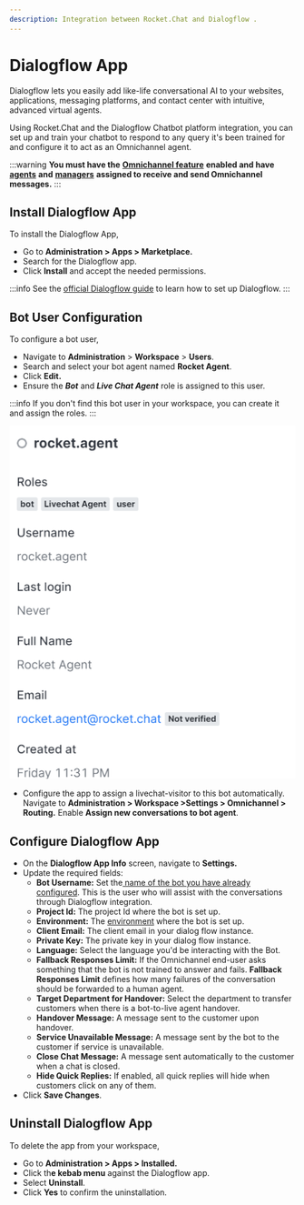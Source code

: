 ```yaml
---
description: Integration between Rocket.Chat and Dialogflow .
---
```


# Dialogflow App

Dialogflow lets you easily add like-life conversational AI to your websites, applications, messaging platforms, and contact center with intuitive, advanced virtual agents.

Using Rocket.Chat and the Dialogflow Chatbot platform integration, you can set up and train your chatbot to respond to any query it's been trained for and configure it to act as an Omnichannel agent.

:::warning
**You must have the** [**Omnichannel feature**](https://docs.rocket.chat/use-rocket.chat/omnichannel#enable-omnichannel) **enabled and have** [**agents**](https://docs.rocket.chat/use-rocket.chat/omnichannel/agents) **and** [**managers**](https://docs.rocket.chat/use-rocket.chat/omnichannel/managers) **assigned to receive and send Omnichannel messages.**
:::

## Install Dialogflow App

To install the Dialogflow App,

* Go to **Administration > Apps > Marketplace.**
* Search for the Dialogflow app.
* Click **Install** and accept the needed permissions.

:::info
See the [official Dialogflow guide](https://cloud.google.com/dialogflow/es/docs/quick/setup) to learn how to set up Dialogflow.
:::

## Bot User Configuration

To configure a bot user,

* Navigate to **Administration** > **Workspace** > **Users**.
* Search and select your bot agent named **Rocket Agent**.
* Click **Edit.**
* Ensure the _**Bot**_ and _**Live Chat Agent**_ role is assigned to this user.

:::info
If you don't find this bot user in your workspace, you can create it and assign the roles.
:::

![](/img/rocket-agent-bot.png)

* Configure the app to assign a livechat-visitor to this bot automatically. Navigate to **Administration > Workspace >Settings > Omnichannel > Routing.** Enable **Assign new conversations to bot agent**.

## Configure Dialogflow App

* On the **Dialogflow App Info** screen, navigate to **Settings.**
* Update the required fields:
  * **Bot Username:** Set the[ name of the bot you have already configured](./#bot-user-configuration). This is the user who will assist with the conversations through Dialogflow integration.
  * **Project Id:** The project Id where the bot is set up.
  * **Environment:** The [environment](https://cloud.google.com/dialogflow/es/docs/agents-versions) where the bot is set up.
  * **Client Email:** The client email in your dialog flow instance.
  * **Private Key:** The private key in your dialog flow instance.
  * **Language:** Select the language you'd be interacting with the Bot.
  * **Fallback Responses Limit:** If the Omnichannel end-user asks something that the bot is not trained to answer and fails. **Fallback Responses Limit** defines how many failures of the conversation should be forwarded to a human agent.
  * **Target Department for Handover:** Select the department to transfer customers when there is a bot-to-live agent handover.
  * **Handover Message:** A message sent to the customer upon handover.
  * **Service Unavailable Message:** A message sent by the bot to the customer if service is unavailable.
  * **Close Chat Message:** A message sent automatically to the customer when a chat is closed.
  * **Hide Quick Replies:** If enabled, all quick replies will hide when customers click on any of them.
* Click **Save Changes**.

## Uninstall Dialogflow App

To delete the app from your workspace,

* Go to **Administration > Apps > Installed.**
* Click th**e kebab menu** against the Dialogflow app.
* Select **Uninstall**.
* Click **Yes** to confirm the uninstallation.
